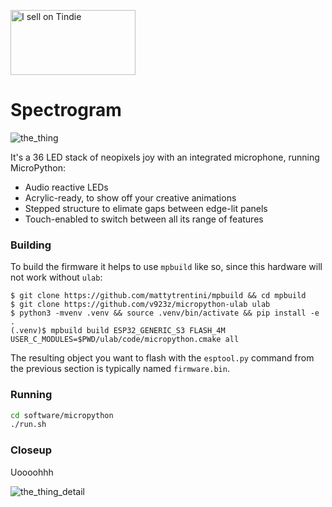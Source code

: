 <a href="https://www.tindie.com/stores/zodiacdesigns/?ref=offsite_badges&utm_source=sellers_ZodiacDesigns&utm_medium=badges&utm_campaign=badge_large"><img src="https://d2ss6ovg47m0r5.cloudfront.net/badges/tindie-larges.png" alt="I sell on Tindie" width="200" height="104"></a>

# Spectrogram

![the_thing](./images/the_thing.jpg)

It's a 36 LED stack of neopixels joy with an integrated microphone, running MicroPython:

* Audio reactive LEDs
* Acrylic-ready, to show off your creative animations
* Stepped structure to elimate gaps between edge-lit panels
* Touch-enabled to switch between all its range of features

### Building

To build the firmware it helps to use `mpbuild` like so, since this hardware will not work without `ulab`:

```
$ git clone https://github.com/mattytrentini/mpbuild && cd mpbuild
$ git clone https://github.com/v923z/micropython-ulab ulab
$ python3 -mvenv .venv && source .venv/bin/activate && pip install -e .
(.venv)$ mpbuild build ESP32_GENERIC_S3 FLASH_4M USER_C_MODULES=$PWD/ulab/code/micropython.cmake all
```

The resulting object you want to flash with the `esptool.py` command from the previous section is typically named `firmware.bin`.

### Running

```sh
cd software/micropython
./run.sh
```

### Closeup

Uoooohhh

![the_thing_detail](./images/the_thing_detail.jpg)
